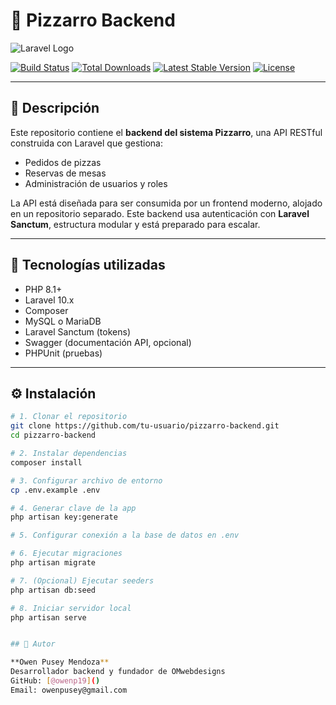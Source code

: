 # 🍕 Pizzarro Backend

![Laravel Logo](https://raw.githubusercontent.com/laravel/art/master/logo-lockup/5%20SVG/2%20CMYK/1%20Full%20Color/laravel-logolockup-cmyk-red.svg)

[![Build Status](https://github.com/laravel/framework/workflows/tests/badge.svg)](https://github.com/laravel/framework/actions)
[![Total Downloads](https://img.shields.io/packagist/dt/laravel/framework)](https://packagist.org/packages/laravel/framework)
[![Latest Stable Version](https://img.shields.io/packagist/v/laravel/framework)](https://packagist.org/packages/laravel/framework)
[![License](https://img.shields.io/packagist/l/laravel/framework)](https://packagist.org/packages/laravel/framework)

---

## 📖 Descripción

Este repositorio contiene el **backend del sistema Pizzarro**, una API RESTful construida con Laravel que gestiona:

- Pedidos de pizzas
- Reservas de mesas
- Administración de usuarios y roles

La API está diseñada para ser consumida por un frontend moderno, alojado en un repositorio separado. Este backend usa autenticación con **Laravel Sanctum**, estructura modular y está preparado para escalar.

---

## 🚀 Tecnologías utilizadas

- PHP 8.1+
- Laravel 10.x
- Composer
- MySQL o MariaDB
- Laravel Sanctum (tokens)
- Swagger (documentación API, opcional)
- PHPUnit (pruebas)

---

## ⚙️ Instalación

```bash
# 1. Clonar el repositorio
git clone https://github.com/tu-usuario/pizzarro-backend.git
cd pizzarro-backend

# 2. Instalar dependencias
composer install

# 3. Configurar archivo de entorno
cp .env.example .env

# 4. Generar clave de la app
php artisan key:generate

# 5. Configurar conexión a la base de datos en .env

# 6. Ejecutar migraciones
php artisan migrate

# 7. (Opcional) Ejecutar seeders
php artisan db:seed

# 8. Iniciar servidor local
php artisan serve


## 🙋 Autor

**Owen Pusey Mendoza**  
Desarrollador backend y fundador de OMwebdesigns
GitHub: [@owenp19]()  
Email: owenpusey@gmail.com  

